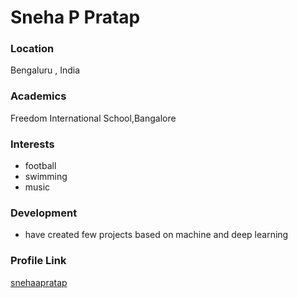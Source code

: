 # Sneha P Pratap

### Location

Bengaluru , India

### Academics

Freedom International School,Bangalore

### Interests

- football
- swimming
- music

### Development

- have created few projects based on machine and deep learning

### Profile Link

[snehaapratap](https://github.com/snehaapratap)
